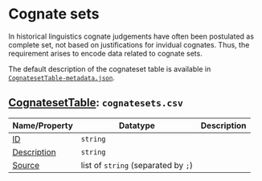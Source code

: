 # Cognate sets

In historical linguistics cognate judgements have often been postulated as complete set,
not based on justifications for invidual cognates. Thus, the requirement arises to 
encode data related to cognate sets.

The default description of the cognateset table is available in 
[`CognatesetTable-metadata.json`](CognatesetTable-metadata.json).
## [CognatesetTable](http://cldf.clld.org/v1.0/terms.rdf#CognatesetTable): `cognatesets.csv`

Name/Property | Datatype | Description
 --- | --- | --- 
[ID](http://cldf.clld.org/v1.0/terms.rdf#id) | `string` | 
[Description](http://cldf.clld.org/v1.0/terms.rdf#description) | `string` | 
[Source](http://cldf.clld.org/v1.0/terms.rdf#source) | list of `string` (separated by `;`) | 